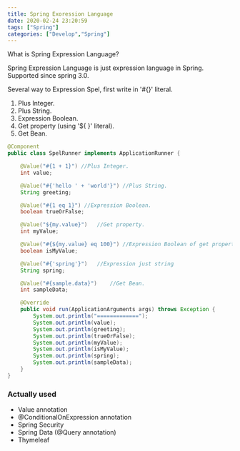 ```yaml
---
title: Spring Exoression Language
date: 2020-02-24 23:20:59
tags: ["Spring"]
categories: ["Develop","Spring"]
---
```


What is Spring Expression Language?

<!-- more -->


Spring Expression Language is just expression language in Spring. Supported since spring 3.0.

Several way to Expression Spel, first write in '#{}' literal.

1. Plus Integer.
2. Plus String.
3. Expression Boolean.
4. Get property (using '${ }' literal).
5. Get Bean.
~~~java
@Component
public class SpelRunner implements ApplicationRunner {

    @Value("#{1 + 1}") //Plus Integer.
    int value;

    @Value("#{'hello ' + 'world'}") //Plus String.
    String greeting;

    @Value("#{1 eq 1}") //Expression Boolean.
    boolean trueOrFalse;

    @Value("${my.value}")   //Get property.
    int myValue;

    @Value("#{${my.value} eq 100}") //Expression Boolean of get property.
    boolean isMyValue;

    @Value("#{'spring'}")   //Expression just string
    String spring;

    @Value("#{sample.data}")    //Get Bean.
    int sampleData;

    @Override
    public void run(ApplicationArguments args) throws Exception {
        System.out.println("=============");
        System.out.println(value);
        System.out.println(greeting);
        System.out.println(trueOrFalse);
        System.out.println(myValue);
        System.out.println(isMyValue);
        System.out.println(spring);
        System.out.println(sampleData);
    }
}
~~~

### Actually used

* Value annotation
* @ConditionalOnExpression annotation
* Spring Security
* Spring Data (@Query annotation)
* Thymeleaf
